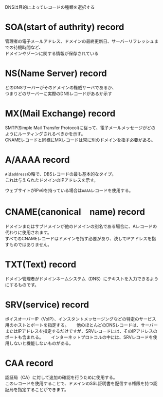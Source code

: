 DNSは目的によってレコードの種類を選択する
# SOA(start of authrity) record
管理者の電子メールアドレス、ドメインの最終更新日、サーバーリフレッシュまでの待機時間など、  
ドメインやゾーンに関する情報が保存されている

# NS(Name Server) record
どのDNSサーバーがそのドメインの権威サーバであるか、  
つまりどのサーバーに実際のDNSレコードがあるか示す


# MX(Mail Exchange) record
SMTP(Simple Mail Transfer Protocol)に従って、電子メールメッセージがどのようにルーティングされるべきかを示す。  
CNAMEレコードと同様にMXレコードは常に別のドメインを指す必要がある。

# A/AAAA record
`A`は`address`の略で、DBSレコードの最も基本的なタイプ。  
これは与えられたドメインのIPアドレスを示す。

ウェブサイトがIPv6を持っている場合は`AAAA`レコードを使用する。

# CNAME(canonical　name) record
ドメインまたはサブドメインが他のドメインの別名である場合に、Aレコードの代わりに使用されます。  
すべてのCNAMEレコードはドメインを指す必要があり、決してIPアドレスを指すものではありません。

# TXT(Text) record
ドメイン管理者がドメインネームシステム（DNS）にテキストを入力できるようにするものです。

# SRV(service) record
ボイスオーバーIP（VoIP）、インスタントメッセージングなどの特定のサービス用のホストとポートを指定する。　　
他のほとんどのDNSレコードは、サーバーまたはIPアドレスを指定するだけですが、SRVレコードには、そのIPアドレスのポートも含まれる。　　
インターネットプロトコルの中には、SRVレコードを使用しないと機能しないものがある。

# CAA record
認証局（CA）に対して追加の確認を行うために使用する。  
このレコードを使用することで、ドメインのSSL証明書を配信する権限を持つ認証局を指定することができます。
